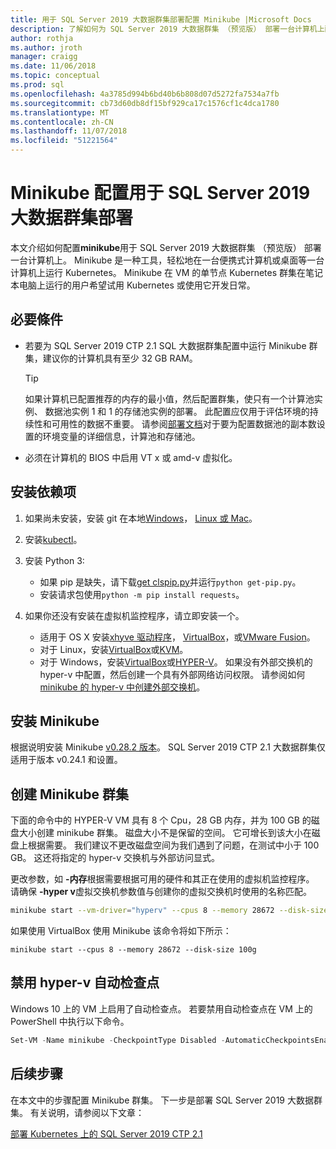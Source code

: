 ```yaml
---
title: 用于 SQL Server 2019 大数据群集部署配置 Minikube |Microsoft Docs
description: 了解如何为 SQL Server 2019 大数据群集 （预览版） 部署一台计算机上配置 Minikube。
author: rothja
ms.author: jroth
manager: craigg
ms.date: 11/06/2018
ms.topic: conceptual
ms.prod: sql
ms.openlocfilehash: 4a3785d994b6bd40b6b808d07d5272fa7534a7fb
ms.sourcegitcommit: cb73d60db8df15bf929ca17c1576cf1c4dca1780
ms.translationtype: MT
ms.contentlocale: zh-CN
ms.lasthandoff: 11/07/2018
ms.locfileid: "51221564"
---
```

# <a name="configure-minikube-for-sql-server-2019-big-data-cluster-deployments"></a>Minikube 配置用于 SQL Server 2019 大数据群集部署

本文介绍如何配置**minikube**用于 SQL Server 2019 大数据群集 （预览版） 部署一台计算机上。 Minikube 是一种工具，轻松地在一台便携式计算机或桌面等一台计算机上运行 Kubernetes。 Minikube 在 VM 的单节点 Kubernetes 群集在笔记本电脑上运行的用户希望试用 Kubernetes 或使用它开发日常。 

## <a name="prerequisites"></a>必要條件

- 若要为 SQL Server 2019 CTP 2.1 SQL 大数据群集配置中运行 Minikube 群集，建议你的计算机具有至少 32 GB RAM。

   > [!TIP] 
   > 如果计算机已配置推荐的内存的最小值，然后配置群集，使只有一个计算池实例、 数据池实例 1 和 1 的存储池实例的部署。 此配置应仅用于评估环境的持续性和可用性的数据不重要。 请参阅[部署文档](deployment-guidance.md#define-environment-variables)对于要为配置数据池的副本数设置的环境变量的详细信息，计算池和存储池。

- 必须在计算机的 BIOS 中启用 VT x 或 amd-v 虚拟化。

## <a name="install-dependencies"></a>安装依赖项

1. 如果尚未安装，安装 git 在本地[Windows](https://git-for-windows.github.io/)， [Linux 或 Mac](https://git-scm.com/book/en/v2/Getting-Started-Installing-Git)。

1. 安装[kubectl](https://kubernetes.io/docs/tasks/tools/install-kubectl/)。

1. 安装 Python 3:
   - 如果 pip 是缺失，请下载[get clspip.py](https://bootstrap.pypa.io/get-pip.py)并运行`python get-pip.py`。
   - 安装请求包使用`python -m pip install requests`。

1. 如果你还没有安装在虚拟机监控程序，请立即安装一个。
   - 适用于 OS X 安装[xhyve 驱动程序](https://git.k8s.io/minikube/docs/drivers.md)， [VirtualBox](https://www.virtualbox.org/wiki/Downloads)，或[VMware Fusion](https://www.vmware.com/products/fusion)。
   - 对于 Linux，安装[VirtualBox](https://www.virtualbox.org/wiki/Downloads)或[KVM](http://www.linux-kvm.org/)。
   - 对于 Windows，安装[VirtualBox](https://www.virtualbox.org/wiki/Downloads)或[HYPER-V](https://msdn.microsoft.com/virtualization/hyperv_on_windows/quick_start/walkthrough_install)。 如果没有外部交换机的 hyper-v 中配置，然后创建一个具有外部网络访问权限。  请参阅如何[minikube 的 hyper-v 中创建外部交换机](https://blogs.msdn.microsoft.com/wasimbloch/2017/01/23/setting-up-kubernetes-on-windows10-laptop-with-minikube/)。

## <a name="install-minikube"></a>安装 Minikube

根据说明安装 Minikube [v0.28.2 版本](https://github.com/kubernetes/minikube/releases/tag/v0.28.2)。 SQL Server 2019 CTP 2.1 大数据群集仅适用于版本 v0.24.1 和设置。

## <a name="create-a-minikube-cluster"></a>创建 Minikube 群集

下面的命令中的 HYPER-V VM 具有 8 个 Cpu，28 GB 内存，并为 100 GB 的磁盘大小创建 minikube 群集。 磁盘大小不是保留的空间。  它可增长到该大小在磁盘上根据需要。  我们建议不更改磁盘空间为我们遇到了问题，在测试中小于 100 GB。 这还将指定的 hyper-v 交换机与外部访问显式。

更改参数，如 **-内存**根据需要根据可用的硬件和其正在使用的虚拟机监控程序。  请确保 **-hyper v**虚拟交换机参数值与创建你的虚拟交换机时使用的名称匹配。

```bash
minikube start --vm-driver="hyperv" --cpus 8 --memory 28672 --disk-size 100g --hyperv-virtual-switch "External"
```

如果使用 VirtualBox 使用 Minikube 该命令将如下所示：

```base
minikube start --cpus 8 --memory 28672 --disk-size 100g
```

## <a name="disable-automatic-checkpoint-with-hyper-v"></a>禁用 hyper-v 自动检查点

Windows 10 上的 VM 上启用了自动检查点。 若要禁用自动检查点在 VM 上的 PowerShell 中执行以下命令。

```PowerShell
Set-VM -Name minikube -CheckpointType Disabled -AutomaticCheckpointsEnabled $false
```

## <a name="next-steps"></a>后续步骤

在本文中的步骤配置 Minikube 群集。 下一步是部署 SQL Server 2019 大数据群集。 有关说明，请参阅以下文章：

[部署 Kubernetes 上的 SQL Server 2019 CTP 2.1](deployment-guidance.md#deploy)
